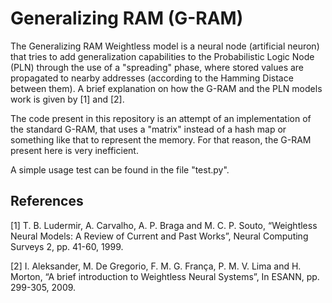 # Generalizing RAM (G-RAM)

The Generalizing RAM Weightless model is a neural node (artificial neuron) that tries to add generalization capabilities to the Probabilistic Logic Node (PLN) through the use of a "spreading" phase, where stored values are propagated to nearby addresses (according to the Hamming Distace between them). A brief explanation on how the G-RAM and the PLN models work is given by [1] and [2].

The code present in this repository is an attempt of an implementation of the standard G-RAM, that uses a "matrix" instead of a hash map or something like that to represent the memory. For that reason, the G-RAM present here is very inefficient.

A simple usage test can be found in the file "test.py".

## References

[1] T. B. Ludermir, A. Carvalho, A. P. Braga and M. C. P. Souto, “Weightless Neural Models: A Review of Current and Past Works”, Neural Computing Surveys 2, pp. 41-60, 1999.

[2] I. Aleksander, M. De Gregorio, F. M. G. França, P. M. V. Lima and H. Morton, “A brief introduction to Weightless Neural Systems”, In ESANN, pp. 299-305, 2009.
